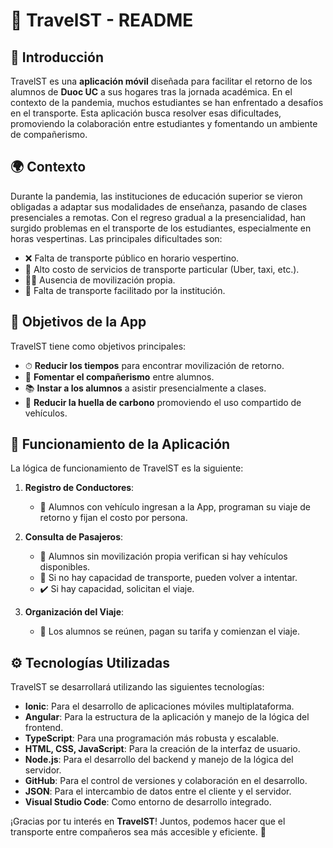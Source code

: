 # 🚗 TravelST - README

## 📖 Introducción

TravelST es una **aplicación móvil** diseñada para facilitar el retorno de los alumnos de **Duoc UC** a sus hogares tras la jornada académica. En el contexto de la pandemia, muchos estudiantes se han enfrentado a desafíos en el transporte. Esta aplicación busca resolver esas dificultades, promoviendo la colaboración entre estudiantes y fomentando un ambiente de compañerismo.

## 🌍 Contexto
Durante la pandemia, las instituciones de educación superior se vieron obligadas a adaptar sus modalidades de enseñanza, pasando de clases presenciales a remotas. Con el regreso gradual a la presencialidad, han surgido problemas en el transporte de los estudiantes, especialmente en horas vespertinas. Las principales dificultades son:

- ❌ Falta de transporte público en horario vespertino.
- 💸 Alto costo de servicios de transporte particular (Uber, taxi, etc.).
- 🚶‍♂️ Ausencia de movilización propia.
- 🏫 Falta de transporte facilitado por la institución.

## 🎯 Objetivos de la App

TravelST tiene como objetivos principales:

- ⏱ **Reducir los tiempos** para encontrar movilización de retorno.
- 🤝 **Fomentar el compañerismo** entre alumnos.
- 📚 **Instar a los alumnos** a asistir presencialmente a clases.
- 🌱 **Reducir la huella de carbono** promoviendo el uso compartido de vehículos.

## 🔄 Funcionamiento de la Aplicación

La lógica de funcionamiento de TravelST es la siguiente:

1. **Registro de Conductores**: 
   - 🚗 Alumnos con vehículo ingresan a la App, programan su viaje de retorno y fijan el costo por persona.
   
2. **Consulta de Pasajeros**:
   - 📲 Alumnos sin movilización propia verifican si hay vehículos disponibles.
   - 🔄 Si no hay capacidad de transporte, pueden volver a intentar.
   - ✔️ Si hay capacidad, solicitan el viaje.

3. **Organización del Viaje**:
   - 👥 Los alumnos se reúnen, pagan su tarifa y comienzan el viaje.

## ⚙️ Tecnologías Utilizadas

TravelST se desarrollará utilizando las siguientes tecnologías:

- **Ionic**: Para el desarrollo de aplicaciones móviles multiplataforma.
- **Angular**: Para la estructura de la aplicación y manejo de la lógica del frontend.
- **TypeScript**: Para una programación más robusta y escalable.
- **HTML, CSS, JavaScript**: Para la creación de la interfaz de usuario.
- **Node.js**: Para el desarrollo del backend y manejo de la lógica del servidor.
- **GitHub**: Para el control de versiones y colaboración en el desarrollo.
- **JSON**: Para el intercambio de datos entre el cliente y el servidor.
- **Visual Studio Code**: Como entorno de desarrollo integrado.



¡Gracias por tu interés en **TravelST**! Juntos, podemos hacer que el transporte entre compañeros sea más accesible y eficiente. 🚀
